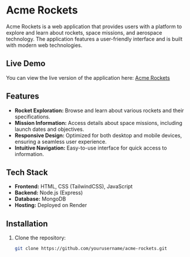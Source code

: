 # Acme Rockets

Acme Rockets is a web application that provides users with a platform to explore and learn about rockets, space missions, and aerospace technology. The application features a user-friendly interface and is built with modern web technologies.

## Live Demo

You can view the live version of the application here: [Acme Rockets](https://acme-rockets-1oaw.onrender.com/)

## Features

- **Rocket Exploration:** Browse and learn about various rockets and their specifications.
- **Mission Information:** Access details about space missions, including launch dates and objectives.
- **Responsive Design:** Optimized for both desktop and mobile devices, ensuring a seamless user experience.
- **Intuitive Navigation:** Easy-to-use interface for quick access to information.

## Tech Stack

- **Frontend:** HTML, CSS (TailwindCSS), JavaScript
- **Backend:** Node.js (Express)
- **Database:** MongoDB
- **Hosting:** Deployed on Render

## Installation

1. Clone the repository:
   ```bash
   git clone https://github.com/yourusername/acme-rockets.git


